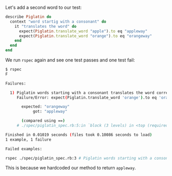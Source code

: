 Let's add a second word to our test:

```ruby
describe Piglatin do
  context "word startig with a consonant" do
    it "translates the word" do
      expect(Piglatin.translate_word "apple").to eq "appleway"
      expect(Piglatin.translate_word "orange").to eq "orangeway"
    end
  end
end
```

We run `rspec` again and see one test passes and one test fail:

```sh
$ rspec
F

Failures:

  1) Piglatin words starting with a consonant translates the word correctly
     Failure/Error: expect(Piglatin.translate_word 'orange').to eq 'orangeway'

       expected: "orangeway"
            got: "appleway"

       (compared using ==)
     # ./spec/piglatin_spec.rb:5:in `block (3 levels) in <top (required)>'

Finished in 0.01019 seconds (files took 0.10086 seconds to load)
1 example, 1 failure

Failed examples:

rspec ./spec/piglatin_spec.rb:3 # Piglatin words starting with a consonant translates the word correctly
```

This is because we hardcoded our method to return `appleway`.
